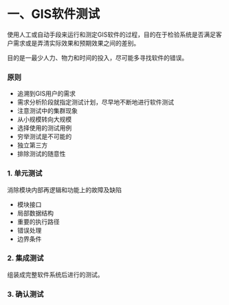 # 一、GIS软件测试

使用人工或自动手段来运行和测定GIS软件的过程，目的在于检验系统是否满足客户需求或是弄清实际效果和预期效果之间的差别。

目的是一最少人力、物力和时间的投入，尽可能多寻找软件的错误。

### 原则
- 追溯到GIS用户的需求
- 需求分析阶段就指定测试计划，尽早地不断地进行软件测试
- 注意测试中的集群现象
- 从小规模转向大规模
- 选择使用的测试用例
- 穷举测试是不可能的
- 独立第三方
- 排除测试的随意性

### 1. 单元测试
消除模块内部再逻辑和功能上的故障及缺陷
- 模块接口
- 局部数据结构
- 重要的执行路径
- 错误处理
- 边界条件

### 2. 集成测试
组装成完整软件系统后进行的测试。

### 3. 确认测试